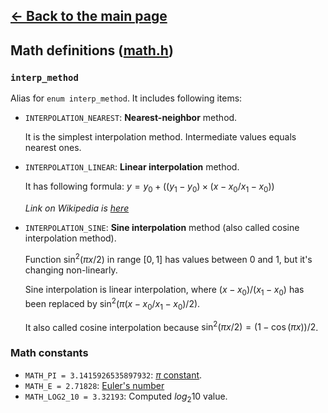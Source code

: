 ## [<- Back to the main page](../main.md)

## Math definitions ([math.h](../../math.h))

### <code>interp_method</code>
Alias for <code>enum interp_method</code>. It includes following items:
- <code>INTERPOLATION_NEAREST</code>: **Nearest-neighbor** method.

    It is the simplest interpolation method.
    Intermediate values equals nearest ones.
    
- <code>INTERPOLATION_LINEAR</code>: **Linear interpolation** method.

    It has following formula: $y = y_{0}+((y_{1}-y_{0})\times(x-x_{0}/x_{1}-x_{0}))$
    
    *Link on Wikipedia is [here](https://en.wikipedia.org/wiki/Linear_interpolation)*

- <code>INTERPOLATION_SINE</code>: **Sine interpolation** method (also called cosine interpolation method).

    Function $\sin^2(\pi x / 2)$ in range $[0,1]$ has values between 0 and 1, but it's changing non-linearly.

    Sine interpolation is linear interpolation, where $(x-x_{0})/(x_{1}-x_{0})$ has been replaced by $\sin^2(\pi(x-x_{0}/x_{1}-x_{0})/2)$.

    It also called cosine interpolation because $\sin^2(\pi x/2) = (1-\cos(\pi x))/2$.

### Math constants

- <code>MATH_PI = 3.1415926535897932</code>: [$\pi$ constant](https://en.wikipedia.org/wiki/Pi). 
- <code>MATH_E = 2.71828</code>: [Euler's number](https://en.wikipedia.org/wiki/E_(mathematical_constant))
- <code>MATH_LOG2_10 = 3.32193</code>: Computed $log_{2} 10$ value.